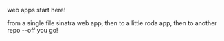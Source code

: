 

web apps start here!

from a single file sinatra web app,
then to a little roda app,
then to another repo
--off you go!
